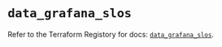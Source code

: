 # `data_grafana_slos`

Refer to the Terraform Registory for docs: [`data_grafana_slos`](https://registry.terraform.io/providers/grafana/grafana/3.16.0/docs/data-sources/slos).
